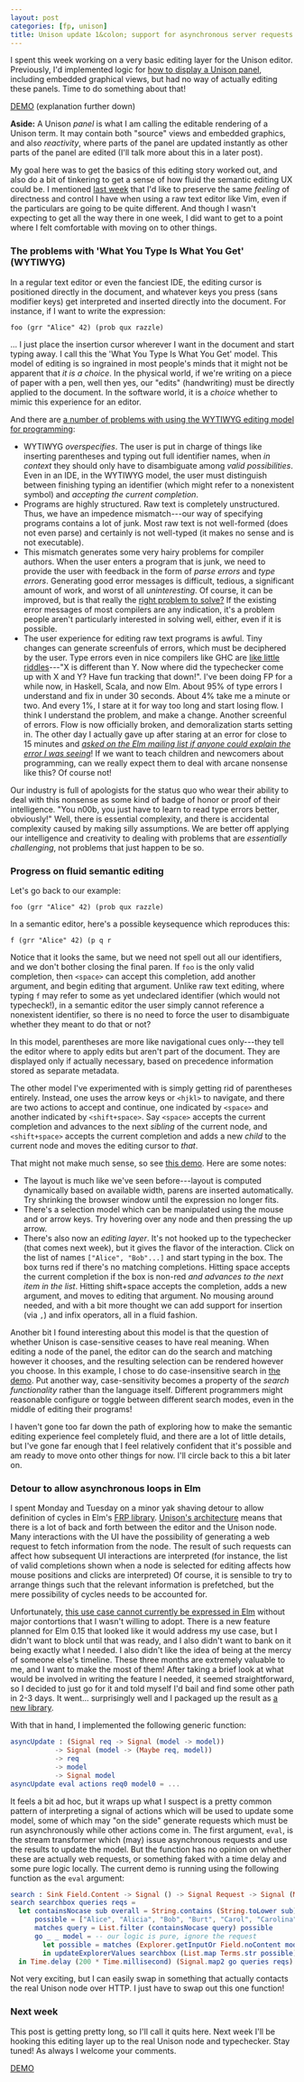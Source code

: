 ```yaml
---
layout: post
categories: [fp, unison]
title: Unison update 1&colon; support for asynchronous server requests and a basic editing layer
---
```


I spent this week working on a very basic editing layer for the Unison editor. Previously, I'd implemented logic for [how to display a Unison panel](/2014-11-13/program-as-ui.html), including embedded graphical views, but had no way of actually editing these panels. Time to do something about that!

[DEMO][] (explanation further down)

__Aside:__ A Unison _panel_ is what I am calling the editable rendering of a Unison term. It may contain both "source" views and embedded graphics, and also _reactivity_, where parts of the panel are updated instantly as other parts of the panel are edited (I'll talk more about this in a later post).

My goal here was to get the basics of this editing story worked out, and also do a bit of tinkering to get a sense of how fluid the semantic editing UX could be. I mentioned [last week][] that I'd like to preserve the same _feeling_ of directness and control I have when using a raw text editor like Vim, even if the particulars are going to be quite different. And though I wasn't expecting to get all the way there in one week, I did want to get to a point where I felt comfortable with moving on to other things.

### The problems with 'What You Type Is What You Get' (WYTIWYG)

In a regular text editor or even the fanciest IDE, the editing cursor is positioned directly in the document, and whatever keys you press (sans modifier keys) get interpreted and inserted directly into the document. For instance, if I want to write the expression:

    foo (grr "Alice" 42) (prob qux razzle)

... I just place the insertion cursor wherever I want in the document and start typing away. I call this the 'What You Type Is What You Get' model. This model of editing is so ingrained in most people's minds that it might not be apparent that _it is a choice_. In the physical world, if we're writing on a piece of paper with a pen, well then yes, our "edits" (handwriting) must be directly applied to the document. In the software world, it is a _choice_ whether to mimic this experience for an editor.

And there are [a number of problems with using the WYTIWYG editing model for programming][punchcard]:

* WYTIWYG _overspecifies_. The user is put in charge of things like inserting parentheses and typing out full identifier names, when _in context_ they should only have to disambiguate among _valid possibilities_. Even in an IDE, in the WYTIWYG model, the user must distinguish between finishing typing an identifier (which might refer to a nonexistent symbol) and _accepting the current completion_.
* Programs are highly structured. Raw text is completely unstructured. Thus, we have an impedence mismatch---our way of specifying programs contains a lot of junk. Most raw text is not well-formed (does not even parse) and certainly is not well-typed (it makes no sense and is not executable).
* This mismatch generates some very hairy problems for compiler authors. When the user enters a program that is junk, we need to provide the user with feedback in the form of _parse errors_ and _type errors_. Generating good error messages is difficult, tedious, a significant amount of work, and worst of all _uninteresting_. Of course, it can be improved, but is that really the [right problem to solve?][jurassic] If the existing error messages of most compilers are any indication, it's a problem people aren't particularly interested in solving well, either, even if it is possible.
* The user experience for editing raw text programs is awful. Tiny changes can generate screenfuls of errors, which must be deciphered by the user. Type errors even in nice compilers like GHC are [like little riddles][Lennart]---"X is different than Y. Now where did the typechecker come up with X and Y? Have fun tracking that down!". I've been doing FP for a while now, in Haskell, Scala, and now Elm. About 95% of type errors I understand and fix in under 30 seconds. About 4% take me a minute or two. And every 1%, I stare at it for way too long and start losing flow. I think I understand the problem, and make a change. Another screenful of errors. Flow is now officially broken, and demoralization starts setting in. The other day I actually gave up after staring at an error for close to 15 minutes and [_asked on the Elm mailing list if anyone could explain the error I was seeing_][compile-error]! If we want to teach children and newcomers about programming, can we really expect them to deal with arcane nonsense like this? Of course not!

Our industry is full of apologists for the status quo who wear their ability to deal with this nonsense as some kind of badge of honor or proof of their intelligence. "You n00b, you just have to learn to read type errors better, obviously!" Well, there is essential complexity, and there is accidental complexity caused by making silly assumptions. We are better off applying our intelligence and creativity to dealing with problems that are _essentially challenging_, not problems that just happen to be so.

### Progress on fluid semantic editing

Let's go back to our example:

    foo (grr "Alice" 42) (prob qux razzle)

In a semantic editor, here's a possible keysequence which reproduces this:

    f (grr "Alice" 42) (p q r

Notice that it looks the same, but we need not spell out all our identifiers, and we don't bother closing the final paren. If `foo` is the only valid completion, then `<space>` can accept this completion, add another argument, and begin editing that argument. Unlike raw text editing, where typing `f` may refer to some as yet undeclared identifier (which would not typecheck!), in a semantic editor the user simply cannot reference a nonexistent identifier, so there is no need to force the user to disambiguate whether they meant to do that or not?

In this model, parentheses are more like navigational cues only---they tell the editor where to apply edits but aren't part of the document. They are displayed only if actually necessary, based on precedence information stored as separate metadata.

The other model I've experimented with is simply getting rid of parentheses entirely. Instead, one uses the arrow keys or `<hjkl>` to navigate, and there are two actions to accept and continue, one indicated by `<space>` and another indicated by `<shift+space>`. Say `<space>` accepts the current completion and advances to the next _sibling_ of the current node, and `<shift+space>` accepts the current completion and adds a new _child_ to the current node and moves the editing cursor to _that_.

That might not make much sense, so see [this demo][DEMO]. Here are some notes:

* The layout is much like we've seen before---layout is computed dynamically based on available width, parens are inserted automatically. Try shrinking the browser window until the expression no longer fits.
* There's a selection model which can be manipulated using the mouse and or arrow keys. Try hovering over any node and then pressing the up arrow.
* There's also now an _editing layer_. It's not hooked up to the typechecker (that comes next week), but it gives the flavor of the interaction. Click on the list of names `["Alice", "Bob"...]` and start typing in the box. The box turns red if there's no matching completions. Hitting space accepts the current completion if the box is non-red _and advances to the next item in the list_. Hitting shift+space accepts the completion, adds a new argument, and moves to editing that argument. No mousing around needed, and with a bit more thought we can add support for insertion (via `,`) and infix operators, all in a fluid fashion.

Another bit I found interesting about this model is that the question of whether Unison is case-sensitive ceases to have real meaning. When editing a node of the panel, the editor can do the search and matching however it chooses, and the resulting selection can be rendered however you choose. In this example, I chose to do case-insensitive search in [the demo][DEMO]. Put another way, case-sensitivity becomes a property of the _search functionality_ rather than the language itself. Different programmers might reasonable configure or toggle between different search modes, even in the middle of editing their programs!

I haven't gone too far down the path of exploring how to make the semantic editing experience feel completely fluid, and there are a lot of little details, but I've gone far enough that I feel relatively confident that it's possible and am ready to move onto other things for now. I'll circle back to this a bit later on.

### Detour to allow asynchronous loops in Elm

I spent Monday and Tuesday on a minor yak shaving detour to allow definition of cycles in Elm's [FRP library](http://package.elm-lang.org/packages/elm-lang/core/1.1.0/Signal). [Unison's architecture][last week] means that there is a lot of back and forth between the editor and the Unison node. Many interactions with the UI have the possibility of generating a web request to fetch information from the node. The result of such requests can affect how subsequent UI interactions are interpreted (for instance, the list of valid completions shown when a node is selected for editing affects how mouse positions and clicks are interpreted) Of course, it is sensible to try to arrange things such that the relevant information is prefetched, but the mere possibility of cycles needs to be accounted for.

Unfortunately, [this use case cannot currently be expressed in Elm](https://groups.google.com/forum/#!searchin/elm-discuss/http/elm-discuss/hMQTNHVoMeE/klNvRcY_oRMJ) without major contortions that I wasn't willing to adopt. There is a new feature planned for Elm 0.15 that looked like it would address my use case, but I didn't want to block until that was ready, and I also didn't want to bank on it being exactly what I needed. I also didn't like the idea of being at the mercy of someone else's timeline. These three months are extremely valuable to me, and I want to make the most of them! After taking a brief look at what would be involved in writing the feature I needed, it seemed straightforward, so I decided to just go for it and told myself I'd bail and find some other path in 2-3 days. It went... surprisingly well and I packaged up the result as [a new library](https://github.com/pchiusano/elm-execute).

With that in hand, I implemented the following generic function:

```Elm
asyncUpdate : (Signal req -> Signal (model -> model))
           -> Signal (model -> (Maybe req, model))
           -> req
           -> model
           -> Signal model
asyncUpdate eval actions req0 model0 = ...
```

It feels a bit ad hoc, but it wraps up what I suspect is a pretty common pattern of interpreting a signal of actions which will be used to update some model, some of which may "on the side" generate requests which must be run asynchronously while other actions come in. The first argument, `eval`, is the stream transformer which (may) issue asynchronous requests and use the results to update the model. But the function has no opinion on whether these are actually web requests, or something faked with a time delay and some pure logic locally. The current demo is running using the following function as the `eval` argument:

```Elm
search : Sink Field.Content -> Signal () -> Signal Request -> Signal (Model -> Model)
search searchbox queries reqs =
  let containsNocase sub overall = String.contains (String.toLower sub) (String.toLower overall)
      possible = ["Alice", "Alicia", "Bob", "Burt", "Carol", "Carolina", "Dave", "Don", "Eve"]
      matches query = List.filter (containsNocase query) possible
      go _ _ model = -- our logic is pure, ignore the request
        let possible = matches (Explorer.getInputOr Field.noContent model.explorer).string
        in updateExplorerValues searchbox (List.map Terms.str possible) model
  in Time.delay (200 * Time.millisecond) (Signal.map2 go queries reqs)
```

Not very exciting, but I can easily swap in something that actually contacts the real Unison node over HTTP. I just have to swap out this one function!

### Next week

This post is getting pretty long, so I'll call it quits here. Next week I'll be hooking this editing layer up to the real Unison node and typechecker. Stay tuned! As always I welcome your comments.

[DEMO][]

[DEMO]: /unison/editor0.html
[jurassic]: http://www.imdb.com/title/tt0107290/quotes?item=qt1464414
[last week]: /2015-01-30/unison-update0.html
[punchcard]: /2014-09-30/punchcard-era.html
[Lennart]: https://www.youtube.com/watch?v=rdVqQUOvxSU
[compile-error]: https://groups.google.com/forum/#!searchin/elm-discuss/staring$20at$20this$20type$20error/elm-discuss/3qAG7SLOFK0/9Hssqqk9vZoJ

